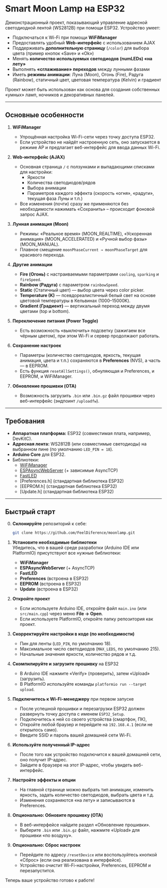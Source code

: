 # Smart Moon Lamp на ESP32

Демонстрационный проект, показывающий управление адресной светодиодной лентой (WS2812B) при помощи ESP32. Устройство умеет:

- Подключаться к Wi-Fi при помощи **WiFiManager**  
- Предоставлять удобный **Web-интерфейс** с использованием AJAX  
- Поддерживать **дополнительную страницу** (`/color`) для выбора цвета (пример кнопок «Save» и «Ok»)  
- Менять **количество используемых светодиодов (numLEDs) «на лету»**  
- Выполнять **«сглаживание» переходов** между лунными фазами  
- Иметь **режимы анимации**: Луна (Moon), Огонь (Fire), Радуга (Rainbow), статичный цвет, цветовая температура (Kelvin) и градиент  

Проект может быть использован как основа для создания собственных «умных» ламп, ночников и декоративных панелей.

---

## Основные особенности

1. **WiFiManager**  
   - Упрощённая настройка Wi-Fi-сети через точку доступа ESP32.  
   - Если устройство не найдёт настроенную сеть, оно запускается в режиме AP и предлагает веб-интерфейс для ввода данных Wi-Fi.

2. **Web-интерфейс (AJAX)**  
   - Основная страница `/` с ползунками и выпадающими списками для настройки:  
     - Яркости  
     - Количества светодиодов/рядов  
     - Выбора анимации  
     - Параметров каждого эффекта (скорость «огня», «радуги», текущая фаза Луны и т.п.)  
   - Все изменения (почти) сразу же применяются без необходимости нажимать «Сохранить» – происходит фоновой запрос AJAX.

3. **Лунная анимация (Moon)**  
   - Режимы: «Реальное время» (MOON_REALTIME), «Ускоренная анимация» (MOON_ACCELERATED) и «Ручной выбор фазы» (MOON_MANUAL).  
   - Плавное смещение `moonPhaseCurrent → moonPhaseTarget` для красивого перехода.

4. **Другие анимации**  
   - **Fire (Огонь)** с настраиваемыми параметрами `cooling`, `sparking` и `fireSpeed`.  
   - **Rainbow (Радуга)** с параметром `rainbowSpeed`.  
   - **Static** (Статичный цвет) — выбор цвета через color picker.  
   - **Temperature (K)** — псевдореалистичный белый свет на основе цветовой температуры в Кельвинах (1000–15000K).  
   - **Gradient (Градиент)** — вертикальный переход между двумя цветами (top и bottom).

5. **Переключение питания (Power Toggle)**  
   - Есть возможность «выключить» подсветку (зажигаем все чёрным цветом), при этом Wi-Fi и сервер продолжают работать.

6. **Сохранение настроек**  
   - Параметры (количество светодиодов, яркость, текущая анимация, цвета и т.п.) сохраняются в **Preferences** (NVS), а часть — в EEPROM.  
   - Есть функция `resetAllSettings()`, обнуляющая и Preferences, и EEPROM, и WiFiManager.

7. **Обновление прошивки (OTA)**  
   - Возможность загрузить `.bin` или `.bin.gz` файл прошивки через веб-интерфейс (эндпоинт `/uploadfw`).

---

## Требования

- **Аппаратная платформа:** ESP32 (совместимая плата, например, DevKitC).  
- **Адресная лента:** WS2812B (или совместимые светодиоды) на выбранном пине (по умолчанию `LED_PIN = 18`).  
- **Arduino Core** для ESP32.  
- Библиотеки:  
  - [WiFiManager](https://github.com/tzapu/WiFiManager)  
  - [ESPAsyncWebServer](https://github.com/me-no-dev/ESPAsyncWebServer) (+ зависимые AsyncTCP)  
  - [FastLED](https://github.com/FastLED/FastLED)  
  - [Preferences.h] (стандартная библиотека ESP32)  
  - [EEPROM.h] (стандартная библиотека ESP32)  
  - [Update.h] (стандартная библиотека ESP32)

---

## Быстрый старт

0. **Склонируйте** репозиторий к себе:
   ```bash
   git clone https://github.com/FeelDiference/moonlamp.git
   
1. **Установите необходимые библиотеки**  
   Убедитесь, что в вашей среде разработки (Arduino IDE или PlatformIO) присутствуют все нужные библиотеки:  
   - **WiFiManager**  
   - **ESPAsyncWebServer** (+ AsyncTCP)  
   - **FastLED**  
   - **Preferences** (встроена в ESP32)  
   - **EEPROM** (встроена в ESP32)  
   - **Update** (встроена в ESP32)

2. **Откройте проект**  
   - Если используете Arduino IDE, откройте файл `main.ino` (или `src/main.cpp`) через меню **File → Open**.  
   - Если используете PlatformIO, откройте папку репозитория как проект.

3. **Скорректируйте настройки в коде (по необходимости)**  
   - Пин для ленты (`LED_PIN`, по умолчанию 18).  
   - Максимальное число светодиодов (`MAX_LEDS`, по умолчанию 215).  
   - Начальные значения яркости, количество рядов и т.д.

4. **Скомпилируйте и загрузите прошивку** на ESP32  
   - В Arduino IDE нажмите «Verify» (проверить), затем «Upload» (загрузить).  
   - В PlatformIO используйте команды `platformio run --target upload`.

5. **Подключитесь к Wi-Fi-менеджеру** при первом запуске  
   - После успешной прошивки и перезагрузки ESP32 должен развернуть точку доступа с именем `ESP32_Setup`.  
   - Подключитесь к ней со своего устройства (смартфон, ПК),  
   - Откройте любой браузер и перейдите на `192.168.4.1` (если не открылось само).  
   - Введите SSID и пароль вашей домашней сети Wi-Fi.

6. **Используйте полученный IP-адрес**  
   - После того как устройство подключится к вашей домашней сети, оно получит IP-адрес.  
   - Зайдите в браузере на этот IP-адрес, чтобы увидеть веб-интерфейс.

7. **Настройте эффекты и опции**  
   - На главной странице можно выбрать тип анимации, изменить яркость, задать количество светодиодов, выбрать цвета и т.д.  
   - Изменения сохраняются «на лету» и записываются в Preferences.

8. **Опционально: Обновите прошивку (OTA)**  
   - В веб-интерфейсе найдите раздел «Обновление прошивки».  
   - Выберите `.bin` или `.bin.gz` файл, нажмите «Upload» для прошивки «по воздуху».  

9. **Опционально: Сброс настроек**  
   - Перейдите по адресу `/resetDevice` или воспользуйтесь кнопкой «Сброс» (если она реализована в интерфейсе).  
   - Устройство очистит Wi-Fi-настройки, Preferences, EEPROM и перезапустится.

Теперь ваше устройство готово к работе!
